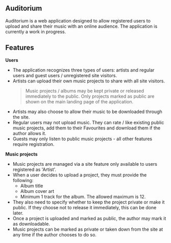 ## Auditorium

Auditorium is a web application designed to allow registered users to upload and share their music with an online audience.
The application is currently a work in progress.

## Features
**Users**
- The application recognizes three types of users: artists and regular users and guest users / unregistered site visitors.
- Artists can upload their own music projects to share with all site visitors.
  > Music projects / albums may be kept private or released immediately to the public. Only projects marked as public are shown on the main landing page of the application.
- Artists may also choose to allow their music to be downloaded through the site.
- Regular users may not upload music. They can rate / like existing public music projects, add them to their Favourites and download them if the author allows it.
- Guests may only listen to public music projects - all other features require registration.

**Music projects**
- Music projects are managed via a site feature only available to users registered as 'Artist'.
-  When a user decides to upload a project, they must provide the following:
	- Album title
	- Album cover art
	- Minimum 1 track for the album. The allowed maximum is 12.
- They also need to specify whether to keep the project private or make it public. If they choose not to release it immediately, this can be done later.
- Once a project is uploaded and marked as public, the author may mark it as downloadable.
- Music projects can be marked as private or taken down from the site at any time if the author chooses to do so.
